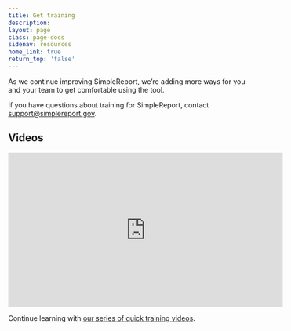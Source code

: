 ```yaml
---
title: Get training
description:
layout: page
class: page-docs
sidenav: resources
home_link: true
return_top: 'false'
---
```


As we continue improving SimpleReport, we’re adding more ways for you and your team to get comfortable using the tool.

If you have questions about training for SimpleReport, contact [support@simplereport.gov](mailto:support@simplereport.gov).

## Videos
<div class="usa-embed-container">
  <iframe width="560" height="315" src="https://www.youtube.com/embed/3YsfDprX2aw" frameborder="0" allow="accelerometer; autoplay; clipboard-write; encrypted-media; gyroscope; picture-in-picture" allowfullscreen></iframe>
</div>

Continue learning with [our series of quick training videos](https://www.youtube.com/playlist?list=PL3U3nqqPGhab0sys3ombZmwOplRYlBOBF).
